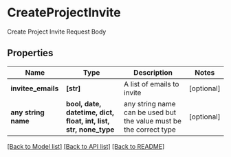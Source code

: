 # CreateProjectInvite

Create Project Invite Request Body

## Properties
Name | Type | Description | Notes
------------ | ------------- | ------------- | -------------
**invitee_emails** | **[str]** | A list of emails to invite | [optional] 
**any string name** | **bool, date, datetime, dict, float, int, list, str, none_type** | any string name can be used but the value must be the correct type | [optional]

[[Back to Model list]](../README.md#documentation-for-models) [[Back to API list]](../README.md#documentation-for-api-endpoints) [[Back to README]](../README.md)


